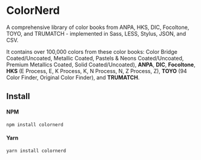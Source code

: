 # ColorNerd

A comprehensive library of color books from ANPA, HKS, DIC, Focoltone, TOYO, and TRUMATCH - implemented in Sass, LESS, Stylus, JSON, and CSV. 

It contains over 100,000 colors from these color books: Color Bridge Coated/Uncoated, Metallic Coated, Pastels & Neons Coated/Uncoated, Premium Metallics Coated, Solid Coated/Uncoated), **ANPA**, **DIC**, **Focoltone**, **HKS** (E Process, E, K Process, K, N Process, N, Z Process, Z), **TOYO** (94 Color Finder, Original Color Finder), and **TRUMATCH**.

## Install

#### NPM

```shell
npm install colornerd
```

#### Yarn

```shell
yarn install colornerd
```
